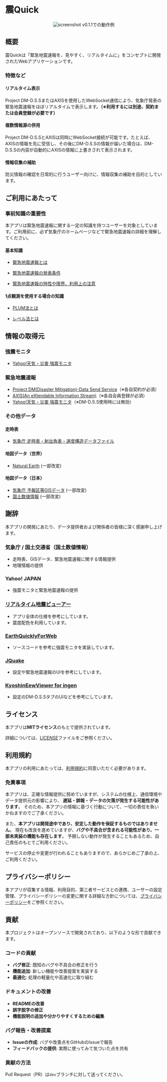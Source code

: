 # 震Quick

<div style="text-align: center;">
  <img src="images/screenshot.png" alt="screenshot" style="max-width: 100%; height: auto;">
  v0.1.1での動作例
</div>

## 概要

震Quickは「緊急地震速報を、見やすく、リアルタイムに」をコンセプトに開発されたWebアプリケーションです。

### 特徴など

#### リアルタイム表示

Project DM-D.S.SまたはAXISを使用したWebSocket通信により、気象庁発表の緊急地震速報をほぼリアルタイムで表示します。**（※利用するには別途、契約または会員登録が必要です）**

#### 複数情報源の併用

Project DM-D.S.SとAXISは同時にWebSocket接続が可能です。たとえば、AXISの情報を先に受信し、その後にDM-D.S.Sの情報が届いた場合は、DM-D.S.Sの内容が自動的にAXISの情報に上書きされて表示されます。

#### 情報収集の補助

防災情報の確認を日常的に行うユーザー向けに、情報収集の補助を目的としています。

## ご利用にあたって

### 事前知識の重要性

本アプリは緊急地震速報に関する一定の知識を持つユーザーを対象としています。ご利用前に、必ず気象庁のホームページなどで緊急地震速報の詳細を理解してください。

#### 基本知識

- [緊急地震速報とは](https://www.data.jma.go.jp/svd/eew/data/nc/shikumi/whats-eew.html)

- [緊急地震速報の発表条件](https://www.data.jma.go.jp/svd/eew/data/nc/shikumi/shousai.html#2)

- [緊急地震速報の特性や限界、利用上の注意](https://www.data.jma.go.jp/svd/eew/data/nc/shikumi/tokusei.html)

#### 1点観測を使用する場合の知識

- [PLUM法とは](https://www.data.jma.go.jp/svd/eew/data/nc/plum/index.html)

- [レベル法とは](https://www.data.jma.go.jp/eew/data/nc/katsuyou/reference.pdf#page=15)

## 情報の取得元

### 強震モニタ

- [Yahoo!天気・災害 強震モニタ](https://typhoon.yahoo.co.jp/weather/jp/earthquake/kyoshin/)

### 緊急地震速報

- [Project DM(Disaster Mitigation)-Data Send Service](https://dmdata.jp)（※各自契約が必須）
- [AXIS(An eXtendable Information Stream)](https://axis.prioris.jp/)（※各自会員登録が必須）
- [Yahoo!天気・災害 強震モニタ](https://typhoon.yahoo.co.jp/weather/jp/earthquake/kyoshin/)（※DM-D.S.S使用時には無効）

### その他データ

#### 走時表

- [気象庁 走時表・射出角表・速度構造データファイル](https://www.data.jma.go.jp/eqev/data/bulletin/catalog/appendix/trtime/trt_j.html)

#### 地図データ（世界）

- [Natural Earth](https://www.naturalearthdata.com/) (一部改変)

#### 地図データ（日本）

- [気象庁 予報区等GISデータ](https://www.data.jma.go.jp/developer/gis.html) (一部改変)
- [国土数値情報](https://nlftp.mlit.go.jp/ksj/gml/datalist/KsjTmplt-N03-v3_1.html) (一部改変)

## 謝辞

本アプリの開発にあたり、データ提供者および関係者の皆様に深く感謝申し上げます。

### 気象庁 / 国土交通省（国土数値情報）

- 走時表、GISデータ、緊急地震速報に関する情報提供
- 地理情報の提供

### Yahoo! JAPAN

- 強震モニタと緊急地震速報の提供

### [リアルタイム地震ビューアー](https://github.com/kotoho7/scratch-realtime-earthquake-viewer-page)

- アプリ全体の仕様を参考にしています。
- 震度配色を利用しています。

### [EarthQuicklyForWeb](https://github.com/Ameuma773/EarthQuicklyForWeb)

- ソースコードを参考に強震モニタを実装しています。

### [JQuake](https://jquake.net)

- 設定や緊急地震速報のUIを参考にしています。

### [KyoshinEewViewer for ingen](https://github.com/ingen084/KyoshinEewViewerIngen)

- 設定のDM-D.S.SタブのUIなどを参考にしています。

## ライセンス

本アプリは**MITライセンス**のもとで提供されています。

詳細については、[LICENSE](LICENSE)ファイルをご参照ください。

## 利用規約

本アプリの利用にあたっては、[利用規約](TERMS.md)に同意いただく必要があります。

### 免責事項

本アプリは、正確な情報提供に努めていますが、システムの仕様上、通信環境やデータ提供元の影響により、
**遅延・誤報・データの欠落が発生する可能性があります**。
そのため、本アプリの情報に基づく行動について、一切の責任を負いかねますのでご了承ください。

また、**本アプリは開発途中であり、安定した動作を保証するものではありません**。
現在も改良を進めていますが、**バグや不具合が含まれる可能性があり、一部未実装の機能も存在します**。
予期しない動作が発生することもあるため、自己責任のもとでご利用ください。

サービスの停止や変更が行われることもありますので、あらかじめご了承の上、ご利用ください。

## プライバシーポリシー

本アプリが収集する情報、利用目的、第三者サービスとの連携、ユーザーの設定管理、プライバシーポリシーの変更に関する詳細な方針については、[プライバシーポリシー](PRIVACY.md)をご参照ください。

## 貢献

本プロジェクトはオープンソースで開発されており、以下のような形で貢献できます。

### コードの貢献

- **バグ修正**: 既知のバグや不具合の修正を行う
- **機能追加**: 新しい機能や改善提案を実装する
- **最適化**: 処理の軽量化や高速化に取り組む

### ドキュメントの改善
- **READMEの改善**
- **誤字脱字の修正**
- **機能説明の追加や分かりやすくするための編集**

### バグ報告・改善提案
- **Issueの作成**: バグや改善点をGitHubのIssueで報告
- **フィードバックの提供**: 実際に使ってみて気づいた点を共有

### 貢献の方法
Pull Request（PR）は`dev`ブランチに対して送ってください。  

